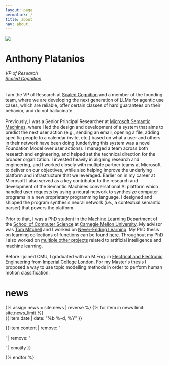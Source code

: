 ```yaml
---
layout: page
permalink: /
title: about
nav: about
---
```


<div class="text-center mt-5">
  <img class="profile-img" src="{{ 'prof_pic.jpg' | prepend: '/assets/img/' | prepend: site.baseurl }}">
</div>

<div class="col mt-4">
  <h1 class="title text-center font-weight-bold">Anthony Platanios</h1>
  <div class="row mt-3 mb-3">
    <div class="col">
      <h6 class="mt-1 text-center text-sm-center" style="font-stretch: ultra-condensed;">
        VP of Research<br/>
        <a href="https://www.scaledcognition.com/">Scaled Cognition</a>
      </h6>
    </div>
    <!-- <div class="col-sm-6">
      <h6 class="mt-1 text-left text-sm-right" style="font-stretch: ultra-condensed;">
        <a style="color: rgb(60, 72, 88);" href="http://www.ml.cmu.edu/" target="_blank">Principal Researcher</a><br/>
        <a style="color: rgb(60, 72, 88);" href="http://www.cs.cmu.edu/" target="_blank">Semantic Machines</a><br/>
        <a style="color: rgb(60, 72, 88);" href="http://www.cmu.edu/" target="_blank">Microsoft</a>
      </h6>
    </div>
    <div class="col-sm-6">
      <h6 class="mt-1 text-left text-sm-left" style="font-stretch: ultra-condensed;">
        Berkeley Way West, Floor 7<br/>
        1919 Shattuck Ave<br/>
        Berkeley, CA, 94704
      </h6>
    </div> -->
  </div>
</div>

<!-- Introduction -->

<div class="col text-justify p-0">
  I am the VP of Research at <a href="https://www.scaledcognition.com/">Scaled Cognition</a> and a member of the founding team, where we are developing the next generation of LLMs for agentic use cases, which are reliable, offer certain classes of hard guarantees on their behavior, and do not hallucinate.
  <br/><br/>
  Previously, I was a Senior Principal Researcher at <a href="https://www.microsoft.com/en-us/research/project/semantic-machines/" target="_blank">Microsoft Semantic Machines</a>, where I led the design and development of a system that aims to predict the next user action (e.g., sending an email, opening a file, adding specific people to a calendar invite, etc.) based on what a user and others in their network have been doing (underlying this system was a novel Foundation Model over user actions). I managed a team across both research and engineering, and helped set the technical direction for the broader organization. I invested heavily in aligning research and engineering, and I worked closely with multiple partner teams at Microsoft to deliver on our objectives, while also helping improve the underlying platform and infrastructure that we leveraged. Earlier on in my career at Microsoft I also served as a key contributor to the research and development of the Semantic Machines conversational AI platform which handled user requests by using a neural network to synthesize computer programs in a new proprietary programming language. I designed and shipped the program synthesis neural network (i.e., a contextual semantic parser) that powers the platform.
  <br/><br/>
  Prior to that, I was a PhD student in the <a href="http://www.ml.cmu.edu/" target="_blank">Machine Learning Department</a> of the <a href="https://www.scs.cmu.edu/" target="_blank">School of Computer Science</a> at <a href="http://www.cmu.edu/" target="_blank">Carnegie Mellon University</a>. My advisor was <a href="http://www.cs.cmu.edu/~tom/" target="_blank">Tom Mitchell</a> and I worked on <a href="http://rtw.ml.cmu.edu/rtw/" target="_blank">Never-Ending Learning</a>. My PhD thesis on learning collections of functions can be found <a href="{{ '/assets/pdf/thesis/thesis.pdf' | prepend: site.baseurl }}" target="_blank">here</a>. Throughout my PhD I also worked on <a href="{{ '/projects/' }}">multiple other projects</a> related to artificial intelligence and machine learning.
  <br/><br/>
  Before I joined CMU, I graduated with an M.Eng. in <a href="http://www.imperial.ac.uk/electrical-engineering" target="_blank">Electrical and Electronic Engineering</a> from <a href="https://www.imperial.ac.uk/" target="_blank">Imperial College London</a>. For my Master's thesis I proposed a way to use topic modelling methods in order to perform human motion classification.
</div>

<!-- News -->
<div class="news mt-3 p-0">
  <h1 class="title mb-4 p-0">news</h1>
  {% assign news = site.news | reverse %}
  {% for item in news limit: site.news_limit %}
    <div class="row p-0">
      <div class="col-sm-2 p-0">
        <span class="badge danger-color-dark font-weight-bold text-uppercase align-middle date ml-3">
          {{ item.date | date: "%b %-d, %Y" }}
        </span>
      </div>
      <div class="col-sm-10 mt-2 mt-sm-0 ml-3 ml-md-0 p-0 font-weight-light text">
        <p>{{ item.content | remove: '<p>' | remove: '</p>' | emojify }}</p>
      </div>
    </div>
  {% endfor %}
</div>
